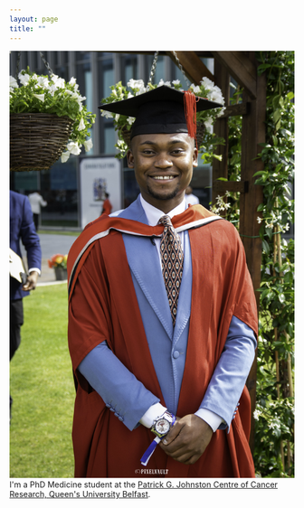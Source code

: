 ```yaml
---
layout: page
title: ""
---
```

![profile](/assets/IMG_1430.jpeg)
I'm a PhD Medicine student at the [Patrick G. Johnston Centre of Cancer Research, Queen's University Belfast](https://www.qub.ac.uk/research-centres/cancer-research/).
